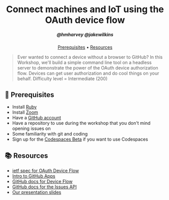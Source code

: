 <h1 align="center">Connect machines and IoT using the OAuth device flow</h1>
<h5 align="center">@hmharvey @jakewilkins</h3>

<p align="center">
  <a href="#mega-prerequisites">Prerequisites</a> •
  <a href="#books-resources">Resources</a>
</p>

> Ever wanted to connect a device without a browser to GitHub? In this Workshop, we'll build a simple command line tool on a headless server to demonstrate the power of the OAuth device authorization flow. Devices can get user authorization and do cool things on your behalf. Difficulty level = Intermediate (200)

## :mega: Prerequisites
- Install [Ruby](https://www.ruby-lang.org/en/)
- Install [Zoom](https://zoom.us/)
- Have a [GitHub account](https://github.com/)
- Have a repository to use during the workshop that you don't mind opening issues on
- Some familiarity with git and coding
- Sign up for the [Codespaces Beta](https://github.com/features/codespaces) if you want to use Codespaces

## :books: Resources
- [ietf spec for OAuth Device Flow](https://tools.ietf.org/html/rfc8628)
- [Intro to GitHub Apps](https://docs.github.com/developers/apps/about-apps)
- [GitHub docs for Device Flow](https://docs.github.com/developers/apps/authorizing-oauth-apps#device-flow)
- [GitHub docs for the Issues API](https://docs.github.com/en/free-pro-team@latest/rest/reference/issues#create-an-issue)
- [Our presentation slides](https://github.com/githubuniverseworkshops/github-app-device-flow/blob/main/universe-2020-apps-workshop-slides.pdf)
